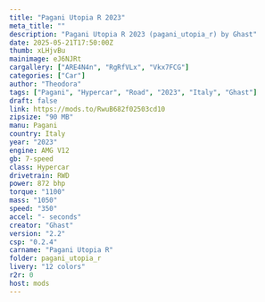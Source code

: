 ```yaml
---
title: "Pagani Utopia R 2023"
meta_title: ""
description: "Pagani Utopia R 2023 (pagani_utopia_r) by Ghast"
date: 2025-05-21T17:50:00Z
thumb: xLHjvBu
mainimage: eJ6NJRt
cargallery: ["ARE4N4n", "RgRfVLx", "Vkx7FCG"]
categories: ["Car"]
author: "Theodora"
tags: ["Pagani", "Hypercar", "Road", "2023", "Italy", "Ghast"]
draft: false
link: https://mods.to/RwuB682f02503cd10
zipsize: "90 MB"
manu: Pagani
country: Italy
year: "2023"
engine: AMG V12
gb: 7-speed
class: Hypercar
drivetrain: RWD
power: 872 bhp 
torque: "1100"
mass: "1050"
speed: "350"
accel: "- seconds"
creator: "Ghast"
version: "2.2"
csp: "0.2.4"
carname: "Pagani Utopia R"
folder: pagani_utopia_r
livery: "12 colors"
r2r: 0
host: mods
---
```

